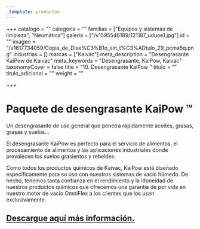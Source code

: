 ```yaml
---
_template: productos
---
```






+++
catalogo = ""
categoria = ""
familias = ["Equipos y sistemas de limpieza", "Neumática"]
galeria = ["/v1595546189/121187_uduoe1.jpg"]
id = ""
imagen = "/v1617734059/Copia_de_Dise%C3%B1o_sin_t%C3%ADtulo_29_pcma5q.png"
industrias = []
marcas = ["Kaivac"]
meta_description = "Desengrasante KaiPow de Kaivac"
meta_keywords = "Desengrasante, KaiPow, Kaivac"
taxonomyCover = false
title = "10. Desengrasante KaiPow "
titulo = ""
titulo_adicional = ""
weight = ""

+++
# Paquete de desengrasante KaiPow ™

Un desengrasante de uso general que penetra rápidamente aceites, grasas, grasas y suelos...

El desengrasante KaiPow es perfecto para el servicio de alimentos, el procesamiento de alimentos y las aplicaciones industriales donde prevalecen los suelos grasientos y rebeldes.

Como todos los productos químicos de Kaivac, KaiPow está diseñado específicamente para su uso con nuestros sistemas de vacío húmedo. De hecho, tenemos tanta confianza en el rendimiento y la idoneidad de nuestros productos químicos que ofrecemos una garantía de por vida en nuestro motor de vacío OmniFlex a los clientes que los usan exclusivamente.

## [Descargue aquí más información.](https://synology01.novatec.cr:5001/d/f/560549783454922731)
